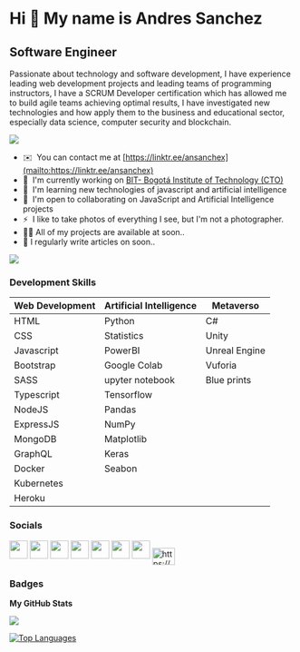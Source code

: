 
Hi 👋 My name is Andres Sanchez
===============================

Software Engineer
-----------------

Passionate about technology and software development, I have experience leading web development projects and leading teams of programming instructors, I have a SCRUM Developer certification which has allowed me to build agile teams achieving optimal results, I have investigated new technologies and how apply them to the business and educational sector, especially data science, computer security and blockchain.

<a href="https://www.twitch.tv/ansanchex" target="_blank" rel="noreferrer"><img
src="https://img.shields.io/twitch/status/ansalox?logo=twitchsx&style=for-the-badge&color=0891b2&labelColor=1c1917&label=TWITCH+STATUS" /></a>

* ✉️  You can contact me at [https://linktr.ee/ansanchex](mailto:https://linktr.ee/ansanchex)
* 🚀  I'm currently working on [BIT- Bogotá Institute of Technology (CTO)](http://bit.institute)
* 🧠  I'm learning new technologies of javascript and artificial intelligence
* 🤝  I'm open to collaborating on JavaScript and Artificial Intelligence projects
* ⚡  I like to take photos of everything I see, but I'm not a photographer.
* 👨‍💻  All of my projects are available at soon..
* 📝  I regularly write articles on soon..

<a href="https://www.twitter.com/sanchezcode" target="_blank" rel="noreferrer"><img
src="https://img.shields.io/twitter/follow/sanchezcode?logo=twitter&style=for-the-badge&color=0891b2&labelColor=1c1917"
/></a>

### Development Skills

| Web Development  | Artificial Intelligence | Metaverso |
| ------------- | ------------- | ------------ |
| HTML  |Python | C# |
| CSS  | Statistics  | Unity |
| Javascript  | PowerBI | Unreal Engine| 
| Bootstrap  | Google Colab  | Vuforia | 
| SASS  | upyter notebook | Blue prints | 
| Typescript  | Tensorflow |  | 
| NodeJS  | Pandas  | |
| ExpressJS  | NumPy  | |
| MongoDB  | Matplotlib  |  | 
| GraphQL  | Keras  |  | 
| Docker  | Seabon  | | 
| Kubernetes  |   |  | 
| Heroku  |   |  |


### Socials

<p align="left"> <a href="https://www.github.com/sanchezcode" target="_blank" rel="noreferrer"><img src="https://raw.githubusercontent.com/danielcranney/readme-generator/main/public/icons/socials/github.svg" width="32" height="32" /></a> <a href="http://www.instagram.com/sanchezcode" target="_blank" rel="noreferrer"><img src="https://raw.githubusercontent.com/danielcranney/readme-generator/main/public/icons/socials/instagram.svg" width="32" height="32" /></a> <a href="https://www.linkedin.com/in/sanchezcode" target="_blank" rel="noreferrer"><img src="https://raw.githubusercontent.com/danielcranney/readme-generator/main/public/icons/socials/linkedin.svg" width="32" height="32" /></a> <a href="https://www.stackoverflow.com/users/sanchezcode" target="_blank" rel="noreferrer"><img src="https://raw.githubusercontent.com/danielcranney/readme-generator/main/public/icons/socials/stackoverflow.svg" width="32" height="32" /></a> <a href="https://www.twitter.com/sanchezcode" target="_blank" rel="noreferrer"><img src="https://raw.githubusercontent.com/danielcranney/readme-generator/main/public/icons/socials/twitter.svg" width="32" height="32" /></a> <a href="https://www.youtube.com/c/sanchezcodechanel" target="_blank" rel="noreferrer"><img src="https://raw.githubusercontent.com/danielcranney/readme-generator/main/public/icons/socials/youtube.svg" width="32" height="32" /></a> <a href="https://www.twitch.tv/sanchezcode" target="_blank" rel="noreferrer"><img src="https://raw.githubusercontent.com/danielcranney/readme-generator/main/public/icons/socials/twitch.svg" width="32" height="32" /></a>
<a href="https://discord.gg/xdP96d5BeU" target="_blank"><img align="center" src="https://raw.githubusercontent.com/rahuldkjain/github-profile-readme-generator/master/src/images/icons/Social/discord.svg" alt="https://discord.gg/fSW3QjqmWt" height="30" width="40" /></a>
</p>

### Badges

<b>My GitHub Stats</b>

<a href="http://www.github.com/sanchezcode"><img src="https://github-readme-streak-stats.herokuapp.com/?user=sanchezcode&stroke=ffffff&background=1c1917&ring=0891b2&fire=0891b2&currStreakNum=ffffff&currStreakLabel=0891b2&sideNums=ffffff&sideLabels=ffffff&dates=ffffff&hide_border=true" /></a>

<a href="https://github.com/sanchezcode" align="left"><img src="https://github-readme-stats.vercel.app/api/top-langs/?username=sanchezcode&langs_count=10&title_color=0891b2&text_color=ffffff&icon_color=0891b2&bg_color=1c1917&hide_border=true&locale=en&custom_title=Top%20%Languages" alt="Top Languages" /></a>
